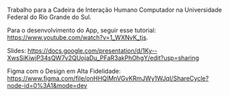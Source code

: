 Trabalho para a Cadeira de Interação Humano Computador na Universidade Federal do Rio Grande do Sul. 



Para o desenvolvimento do App, seguir esse tutorial: https://www.youtube.com/watch?v=1_WXNvK_tjs.



Slides: https://docs.google.com/presentation/d/1Ky--XwsSiKiwjP34sQW7v2QUojaDu_PFaR3akPhOhgY/edit?usp=sharing



Figma com o Design em Alta Fidelidade: https://www.figma.com/file/onHHQlMnVGvKRmJWy1WJqI/ShareCycle?node-id=0%3A1&mode=dev

 
